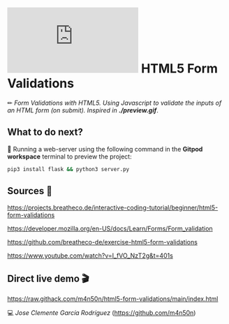 # ![4Geeks Logo](http://assets.breatheco.de/apis/img/images.php?blob&random&cat=icon&tags=4geeks,16) HTML5 Form Validations

✏ *Form Validations with HTML5. Using Javascript to validate the inputs of an HTML form (on submit). Inspired in **./preview.gif***.

## What to do next?

📄 Running a web-server using the following command in the **Gitpod workspace** terminal to preview the project:

```sh
pip3 install flask && python3 server.py
```

## Sources 📌

<https://projects.breatheco.de/interactive-coding-tutorial/beginner/html5-form-validations>

<https://developer.mozilla.org/en-US/docs/Learn/Forms/Form_validation>

<https://github.com/breatheco-de/exercise-html5-form-validations>

<https://www.youtube.com/watch?v=I_fVO_NzT2g&t=401s>

## Direct live demo 🎬

<https://raw.githack.com/m4n50n/html5-form-validations/main/index.html>

💻 _Jose Clemente García Rodríguez_ (<https://github.com/m4n50n>)
